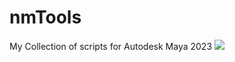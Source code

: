 # nmTools
My Collection of scripts for Autodesk Maya 2023
![](https://github.com/narongtum/nmTools/riggerTools/image/sample/sample_file_manager.png)
